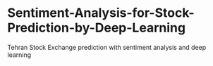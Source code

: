# Sentiment-Analysis-for-Stock-Prediction-by-Deep-Learning
Tehran Stock Exchange prediction with sentiment analysis and deep learning
